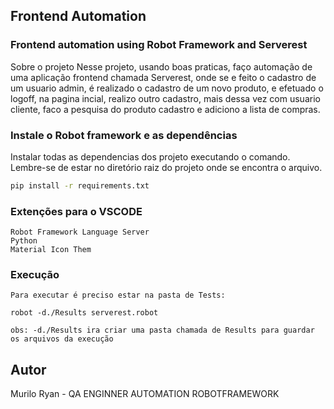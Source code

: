 ## Frontend Automation
### Frontend automation using Robot Framework and Serverest

Sobre o projeto
Nesse projeto, usando boas praticas, faço automação de uma aplicação frontend chamada Serverest, onde se e feito o cadastro de um usuario admin, é realizado o cadastro de um novo produto, e efetuado o logoff, na pagina incial, realizo outro cadastro, mais dessa vez com usuario cliente, faco a pesquisa do produto cadastro e adiciono a lista de compras.

### Instale o Robot framework e as dependências

Instalar todas as dependencias dos projeto executando o comando. Lembre-se de estar no diretório raiz do projeto onde se encontra o arquivo.

```bash
pip install -r requirements.txt
```

### Extenções para o VSCODE

    Robot Framework Language Server
    Python
    Material Icon Them

### Execução

    Para executar é preciso estar na pasta de Tests:
    
    robot -d./Results serverest.robot

    obs: -d./Results ira criar uma pasta chamada de Results para guardar os arquivos da execução

## Autor
Murilo Ryan - QA ENGINNER AUTOMATION ROBOTFRAMEWORK
